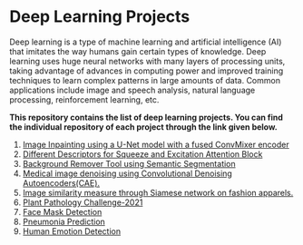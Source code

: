 # Deep Learning Projects

Deep learning is a type of machine learning and artificial intelligence (AI) that imitates the way humans gain certain types of knowledge. 
Deep learning uses huge neural networks with many layers of processing units, taking advantage of advances in computing power and improved training techniques to learn complex patterns in large amounts of data. Common applications include image and speech analysis, natural language processing, reinforcement learning, etc.

**This repository contains the list of deep learning projects. You can find the individual repository of each project through the link given below.**

1. [Image Inpainting using a U-Net model with a fused ConvMixer encoder](https://github.com/umar07/image-inpainting)
2. [Different Descriptors for Squeeze and Excitation Attention Block](https://github.com/umar07/SENet-Descriptors)
3. [Background Remover Tool using Semantic Segmentation](https://github.com/umar07/Background_Removal_Semantic_Segmentation)
4. [Medical image denoising using Convolutional Denoising Autoencoders(CAE).](https://github.com/umar07/Image_Denoising_AutoEncoder)
5. [Image similarity measure through Siamese network on fashion apparels.](https://github.com/umar07/Image_Similiarity_Siamese_Network)
6. [Plant Pathology Challenge-2021](https://github.com/umar07/Plant_Pathology_Challenge_2021)
7. [Face Mask Detection](https://github.com/umar07/Face-Mask-Detection)
8. [Pneumonia Prediction](https://github.com/umar07/Chest_XRays_Pneumonia_Prediction)
9. [Human Emotion Detection](https://github.com/umar07/Human-Emotion-Detection)
